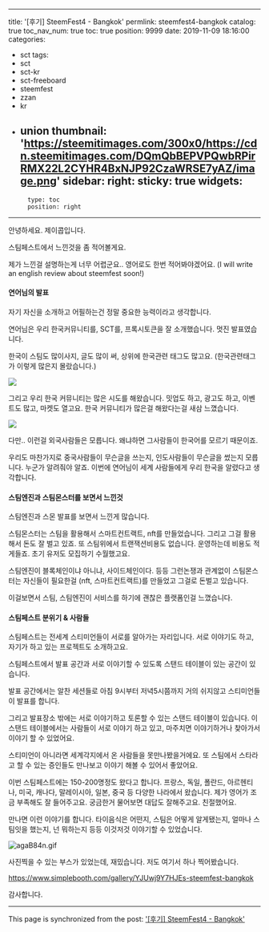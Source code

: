 
---
title: '[후기] SteemFest4 - Bangkok'
permlink: steemfest4-bangkok
catalog: true
toc_nav_num: true
toc: true
position: 9999
date: 2019-11-09 18:16:00
categories:
- sct
tags:
- sct
- sct-kr
- sct-freeboard
- steemfest
- zzan
- kr
- union
thumbnail: 'https://steemitimages.com/300x0/https://cdn.steemitimages.com/DQmQbBEPVPQwbRPirRMX22L2CYHR4BxNJP92CzaWRSE7yAZ/image.png'
sidebar:
    right:
        sticky: true
widgets:
    -
        type: toc
        position: right
---


안녕하세요. 제이콥입니다. 

스팀페스트에서 느낀것을 좀 적어볼게요.

제가 느낀걸 설명하는게 너무 어렵군요.. 
영어로도 한번 적어봐야겠어요. 
(I will write an english review about steemfest soon!)

#### 연어님의 발표


자기 자신을 소개하고 어필하는건 정말 중요한 능력이라고 생각합니다. 

연어님은 우리 한국커뮤니티를, SCT를, 프록시토큰을 잘 소개했습니다. 멋진 발표였습니다.

한국이 스팀도 많이사지, 글도 많이 써, 상위에 한국관련 태그도 많고요. (한국관련태그가 이렇게 많은지 몰랐습니다.)

![](https://steemitimages.com/300x0/https://cdn.steemitimages.com/DQmQbBEPVPQwbRPirRMX22L2CYHR4BxNJP92CzaWRSE7yAZ/image.png) 


그리고 우리 한국 커뮤니티는 많은 시도를 해왔습니다. 밋업도 하고, 광고도 하고, 이벤트도 많고, 마켓도 열고요. 한국 커뮤니티가 많은걸 해왔다는걸 새삼 느꼈습니다.


![](https://steemitimages.com/300x0/https://cdn.steemitimages.com/DQmYexG6JgyBUf2kV8KMLmLC6q6SbRKkanJbo7JNgQnxqze/image.png)

다만.. 이런걸 외국사람들은 모릅니다. 왜냐하면 그사람들이 한국어를 모르기 때문이죠. 

우리도 마찬가지로 중국사람들이 무슨글을 쓰는지, 인도사람들이 무슨글을 썼는지 모릅니다. 누군가 알려줘야 알죠. 이번에 연어님이 세계 사람들에게 우리 한국을 알렸다고 생각합니다.


#### 스팀엔진과 스팀몬스터를 보면서 느낀것

스팀엔진과 스몬 발표를 보면서 느낀게 많습니다.

스팀몬스터는 스팀을 활용해서 스마트컨트랙트, nft를 만들었습니다. 그리고 그걸 활용해서 돈도 잘 벌고 있죠. 또 스팀위에서 트랜잭션비용도 없습니다. 운영하는데 비용도 적게들죠. 초기 유저도 모집하기 수월했고요.

스팀엔진이 블록체인이냐 아니냐, 사이드체인이다. 등등
그런논쟁과 관계없이 스팀몬스터는 자신들이 필요한걸 (nft, 스마트컨트랙트)를 만들었고 그걸로 돈벌고 있습니다.

이걸보면서 스팀, 스팀엔진이 서비스를 하기에 괜찮은 플랫폼인걸 느꼈습니다.



#### 스팀페스트 분위기 & 사람들


스팀페스트는 전세계 스티미언들이 서로를 알아가는 자리입니다. 서로 이야기도 하고, 자기가 하고 있는 프로젝트도 소개하고요. 

스팀페스트에서 발표 공간과 서로 이야기할 수 있도록 스탠드 테이블이 있는 공간이 있습니다.

발표 공간에서는 알찬 세션들로 아침 9시부터 저녁5시쯤까지 거의 쉬지않고 스티미언들이 발표를 합니다. 

그리고 발표장소 밖에는 서로 이야기하고 토론할 수 있는 스탠드 테이블이 있습니다. 이 스탠드 테이블에서는 사람들이 서로 이야기 하고 있고, 마주치면 이야기하거나 찾아가서 이야기 할 수 있었어요. 


스티미언이 아니라면 세계각지에서 온 사람들을 못만나봤을거에요. 또 스팀에서 스타라고 할 수 있는 증인들도 만나보고 이야기 해볼 수 있어서 좋았어요. 

이번 스팀페스트에는 150-200명정도 왔다고 합니다. 프랑스, 독일, 폴란드, 아르헨티나, 미국, 캐나다, 말레이시아, 일본, 중국 등 다양한 나라에서 왔습니다. 제가 영어가 조금 부족해도 잘 들어주고요. 궁금한거 물어보면 대답도 잘해주고요. 친절했어요.

만나면 이런 이야기를 합니다. 타이음식은 어떤지, 스팀은 어떻게 알게됐는지, 얼마나 스팀잇을 했는지, 넌 뭐하는지 등등 이것저것 이야기할 수 있었습니다. 


![agaB84n.gif](https://cdn.steemitimages.com/DQmXvFkrD3FrZbfRuxHJTATjZCqFB7iKgvgmuwQx3QQTN3d/agaB84n.gif)



사진찍을 수 있는 부스가 있었는데, 재밌습니다. 저도 여기서 하나 찍어봤습니다. 

https://www.simplebooth.com/gallery/YJUwj9Y7HJEs-steemfest-bangkok



감사합니다.

- - -

This page is synchronized from the post: ['[후기] SteemFest4 - Bangkok'](https://steemit.com/@jacobyu/steemfest4-bangkok)
